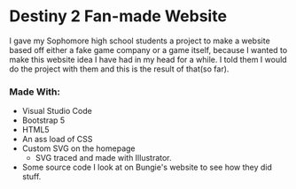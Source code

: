 # Destiny 2 Fan-made Website

I gave my Sophomore high school students a project to make a website based off either a fake game company or a game itself, because I wanted to make this website idea I have had in my head for a while. I told them I would do the project with them and this is the result of that(so far).

### Made With:
- Visual Studio Code
- Bootstrap 5
- HTML5
- An ass load of CSS
- Custom SVG on the homepage 
    - SVG traced and made with Illustrator.
- Some source code I look at on Bungie's website to see how they did stuff.